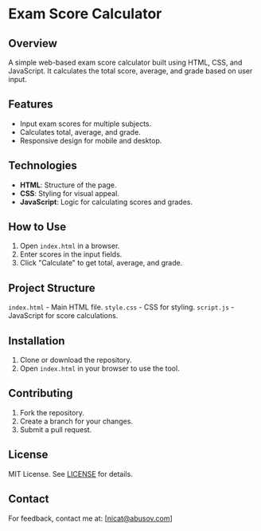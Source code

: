 # Exam Score Calculator

## Overview
A simple web-based exam score calculator built using HTML, CSS, and JavaScript. It calculates the total score, average, and grade based on user input.

## Features
- Input exam scores for multiple subjects.
- Calculates total, average, and grade.
- Responsive design for mobile and desktop.
  
## Technologies
- **HTML**: Structure of the page.
- **CSS**: Styling for visual appeal.
- **JavaScript**: Logic for calculating scores and grades.

## How to Use
1. Open `index.html` in a browser.
2. Enter scores in the input fields.
3. Click "Calculate" to get total, average, and grade.


## Project Structure
`index.html` - Main HTML file. `style.css` - CSS for styling. `script.js` - JavaScript for score calculations.


## Installation
1. Clone or download the repository.
2. Open `index.html` in your browser to use the tool.

## Contributing
1. Fork the repository.
2. Create a branch for your changes.
3. Submit a pull request.

## License
MIT License. See [LICENSE](LICENSE) for details.

## Contact
For feedback, contact me at: [nicat@abusov.com]
